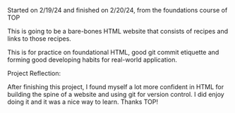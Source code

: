Started on 2/19/24 and finished on 2/20/24, from the foundations course of TOP

This is going to be a bare-bones HTML website that consists of recipes and links to those recipes. 

This is for practice on foundational HTML, good git commit etiquette and forming good developing habits for real-world application. 


Project Reflection:

After finishing this project, I found myself a lot more confident in HTML for building the spine of a website and using git for version control. I did enjoy doing it and it was a nice way to learn. Thanks TOP!